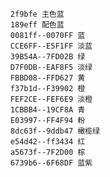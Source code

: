 <!--
 * @Author: YinXuan
 * @Date: 2023-10-24 16:13:22
 * @LastEditTime: 2023-10-24 16:13:38
 * @Description: 常用css配色
-->

```
  2f9bfe 主色蓝
  189eff 配色蓝
  0081ff--0070FF 蓝
  CCE6FF--E5F1FF 淡蓝
  39B54A--7FD02B 绿
  D7F0DB--EAF8F5 淡绿
  FBBD08--FFD627 黄
  f37b1d--F39902 橙
  FEF2CE--FEF6E9 淡橙
  1CBBB4--19CF8A 青
  E03997--FF4F94 粉
  8dc63f--9ddb47 橄榄绿
  e54d42--ff3434 红
  a5673f--7F2D00 棕
  6739b6--6F68DF 蓝紫
```
